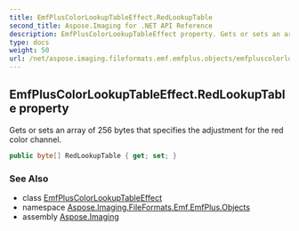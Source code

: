 ```yaml
---
title: EmfPlusColorLookupTableEffect.RedLookupTable
second_title: Aspose.Imaging for .NET API Reference
description: EmfPlusColorLookupTableEffect property. Gets or sets an array of 256 bytes that specifies the adjustment for the red color channel
type: docs
weight: 50
url: /net/aspose.imaging.fileformats.emf.emfplus.objects/emfpluscolorlookuptableeffect/redlookuptable/
---
```

## EmfPlusColorLookupTableEffect.RedLookupTable property

Gets or sets an array of 256 bytes that specifies the adjustment for the red color channel.

```csharp
public byte[] RedLookupTable { get; set; }
```

### See Also

* class [EmfPlusColorLookupTableEffect](../)
* namespace [Aspose.Imaging.FileFormats.Emf.EmfPlus.Objects](../../emfpluscolorlookuptableeffect/)
* assembly [Aspose.Imaging](../../../)


